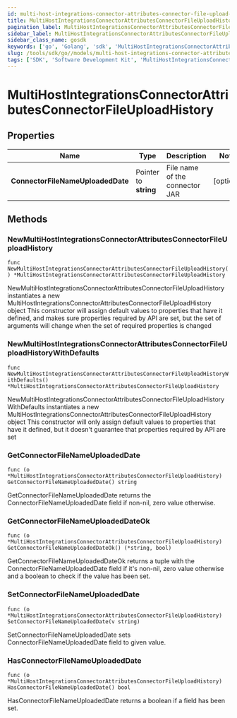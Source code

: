 ```yaml
---
id: multi-host-integrations-connector-attributes-connector-file-upload-history
title: MultiHostIntegrationsConnectorAttributesConnectorFileUploadHistory
pagination_label: MultiHostIntegrationsConnectorAttributesConnectorFileUploadHistory
sidebar_label: MultiHostIntegrationsConnectorAttributesConnectorFileUploadHistory
sidebar_class_name: gosdk
keywords: ['go', 'Golang', 'sdk', 'MultiHostIntegrationsConnectorAttributesConnectorFileUploadHistory', 'MultiHostIntegrationsConnectorAttributesConnectorFileUploadHistory'] 
slug: /tools/sdk/go//models/multi-host-integrations-connector-attributes-connector-file-upload-history
tags: ['SDK', 'Software Development Kit', 'MultiHostIntegrationsConnectorAttributesConnectorFileUploadHistory', 'MultiHostIntegrationsConnectorAttributesConnectorFileUploadHistory']
---
```


# MultiHostIntegrationsConnectorAttributesConnectorFileUploadHistory

## Properties

Name | Type | Description | Notes
------------ | ------------- | ------------- | -------------
**ConnectorFileNameUploadedDate** | Pointer to **string** | File name of the connector JAR | [optional] 

## Methods

### NewMultiHostIntegrationsConnectorAttributesConnectorFileUploadHistory

`func NewMultiHostIntegrationsConnectorAttributesConnectorFileUploadHistory() *MultiHostIntegrationsConnectorAttributesConnectorFileUploadHistory`

NewMultiHostIntegrationsConnectorAttributesConnectorFileUploadHistory instantiates a new MultiHostIntegrationsConnectorAttributesConnectorFileUploadHistory object
This constructor will assign default values to properties that have it defined,
and makes sure properties required by API are set, but the set of arguments
will change when the set of required properties is changed

### NewMultiHostIntegrationsConnectorAttributesConnectorFileUploadHistoryWithDefaults

`func NewMultiHostIntegrationsConnectorAttributesConnectorFileUploadHistoryWithDefaults() *MultiHostIntegrationsConnectorAttributesConnectorFileUploadHistory`

NewMultiHostIntegrationsConnectorAttributesConnectorFileUploadHistoryWithDefaults instantiates a new MultiHostIntegrationsConnectorAttributesConnectorFileUploadHistory object
This constructor will only assign default values to properties that have it defined,
but it doesn't guarantee that properties required by API are set

### GetConnectorFileNameUploadedDate

`func (o *MultiHostIntegrationsConnectorAttributesConnectorFileUploadHistory) GetConnectorFileNameUploadedDate() string`

GetConnectorFileNameUploadedDate returns the ConnectorFileNameUploadedDate field if non-nil, zero value otherwise.

### GetConnectorFileNameUploadedDateOk

`func (o *MultiHostIntegrationsConnectorAttributesConnectorFileUploadHistory) GetConnectorFileNameUploadedDateOk() (*string, bool)`

GetConnectorFileNameUploadedDateOk returns a tuple with the ConnectorFileNameUploadedDate field if it's non-nil, zero value otherwise
and a boolean to check if the value has been set.

### SetConnectorFileNameUploadedDate

`func (o *MultiHostIntegrationsConnectorAttributesConnectorFileUploadHistory) SetConnectorFileNameUploadedDate(v string)`

SetConnectorFileNameUploadedDate sets ConnectorFileNameUploadedDate field to given value.

### HasConnectorFileNameUploadedDate

`func (o *MultiHostIntegrationsConnectorAttributesConnectorFileUploadHistory) HasConnectorFileNameUploadedDate() bool`

HasConnectorFileNameUploadedDate returns a boolean if a field has been set.


